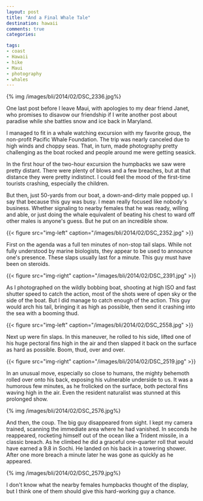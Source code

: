 ```yaml
---
layout: post
title: "And a Final Whale Tale"
destination: hawaii
comments: true
categories:

tags:
- coast
- Hawaii
- hike
- Maui
- photography
- whales
---
```


{% img /images/bli/2014/02/DSC_2336.jpg%}

One last post before I leave Maui, with apologies to my dear friend Janet, who promises to disavow our friendship if I write another post about paradise while she battles snow and ice back in Maryland. 

<!--more-->

I managed to fit in a whale watching excursion with my favorite group, the non-profit Pacific Whale Foundation. The trip was nearly canceled due to high winds and choppy seas. That, in turn, made photography pretty challenging as the boat rocked and people around me were getting seasick. 

In the first hour of the two-hour excursion the humpbacks we saw were pretty distant. There were plenty of blows and a few breaches, but at that distance they were pretty indistinct. I could feel the mood of the first-time tourists crashing, especially the children.

But then, just 50-yards from our boat, a down-and-dirty male popped up. I say that because this guy was busy. I mean really focused like nobody's business. Whether signaling to nearby females that he was ready, willing and able, or just doing the whale equivalent of beating his chest to ward off other males is anyone's guess. But he put on an incredible show.

{{< figure src="img-left" caption="/images/bli/2014/02/DSC_2352.jpg" >}}

First on the agenda was a full ten minutes of non-stop tail slaps. While not fully understood by marine biologists, they appear to be used to announce one's presence. These slaps usually last for a minute. This guy must have been on steroids.

{{< figure src="img-right" caption="/images/bli/2014/02/DSC_2391.jpg" >}}

As I photographed on the wildly bobbing boat, shooting at high ISO and fast shutter speed to catch the action, most of the shots were of open sky or the side of the boat. But I did manage to catch enough of the action. This guy would arch his tail, bringing it as high as possible, then send it crashing into the sea with a booming thud. 

{{< figure src="img-left" caption="/images/bli/2014/02/DSC_2558.jpg" >}}

Next up were fin slaps. In this maneuver, he rolled to his side, lifted one of his huge pectoral fins high in the air and then slapped it back on the surface as hard as possible. Boom, thud, over and over. 

{{< figure src="img-right" caption="/images/bli/2014/02/DSC_2519.jpg" >}}

In an unusual move, especially so close to humans, the mighty behemoth rolled over onto his back, exposing his vulnerable underside to us. It was a humorous few minutes, as he frolicked on the surface, both pectoral fins waving high in the air. Even the resident naturalist was stunned at this prolonged show. 

{% img /images/bli/2014/02/DSC_2576.jpg%}

And then, the coup. The big guy disappeared from sight. I kept my camera trained, scanning the immediate area where he had vanished. In seconds he reappeared, rocketing himself out of the ocean like a Trident missile, in a classic breach. As he climbed he did a graceful one-quarter roll that would have earned a 9.8 in Sochi. He landed on his back in a towering shower. After one more breach a minute later he was gone as quickly as he appeared. 

{% img /images/bli/2014/02/DSC_2579.jpg%}

I don't know what the nearby females humpbacks thought of the display, but I think one of them should give this hard-working guy a chance. 